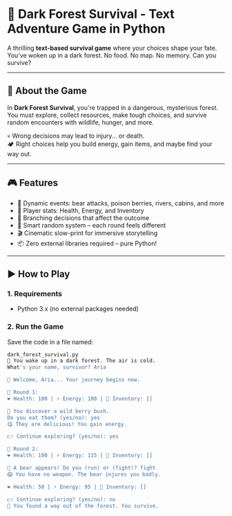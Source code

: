 # 🌲 Dark Forest Survival - Text Adventure Game in Python

A thrilling **text-based survival game** where your choices shape your fate.  
You’ve woken up in a dark forest. No food. No map. No memory. Can you survive?

---

## 📖 About the Game

In **Dark Forest Survival**, you're trapped in a dangerous, mysterious forest.  
You must explore, collect resources, make tough choices, and survive random encounters with wildlife, hunger, and more.

💀 Wrong decisions may lead to injury... or death.  
🏕️ Right choices help you build energy, gain items, and maybe find your way out.

---

## 🎮 Features

- 🌲 Dynamic events: bear attacks, poison berries, rivers, cabins, and more
- 🔋 Player stats: Health, Energy, and Inventory
- 🧭 Branching decisions that affect the outcome
- 🧠 Smart random system – each round feels different
- 🎬 Cinematic slow-print for immersive storytelling
- 📦 Zero external libraries required – pure Python!

---

## ▶️ How to Play

### 1. Requirements

- Python 3.x (no external packages needed)

### 2. Run the Game

Save the code in a file named:

```bash
dark_forest_survival.py
🌲 You wake up in a dark forest. The air is cold.
What's your name, survivor? Aria

🧍 Welcome, Aria... Your journey begins now.

🔄 Round 1:
❤️ Health: 100 | ⚡ Energy: 100 | 🎒 Inventory: []

🧮 You discover a wild berry bush.
Do you eat them? (yes/no): yes
😋 They are delicious! You gain energy.

👉 Continue exploring? (yes/no): yes

🔄 Round 2:
❤️ Health: 100 | ⚡ Energy: 115 | 🎒 Inventory: []

🐻 A bear appears! Do you (run) or (fight)? fight
😱 You have no weapon. The bear injures you badly.

❤️ Health: 50 | ⚡ Energy: 95 | 🎒 Inventory: []

👉 Continue exploring? (yes/no): no
🌅 You found a way out of the forest. You survive.
